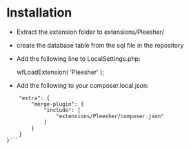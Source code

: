 # Installation

* Extract the extension folder to extensions/Pleesher/
* create the database table from the sql file in the repository
* Add the following line to LocalSettings.php:

	wfLoadExtension( 'Pleesher' );

* Add the following to your composer.local.json:
```{
    "extra": {
        "merge-plugin": {
            "include": [
                "extensions/Pleesher/composer.json"
            ]
        }
    }
}```